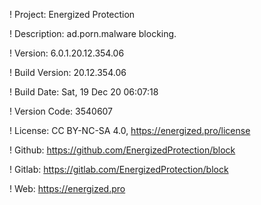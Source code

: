 ! Project: Energized Protection

! Description: ad.porn.malware blocking.

! Version: 6.0.1.20.12.354.06

! Build Version: 20.12.354.06

! Build Date: Sat, 19 Dec 20 06:07:18

! Version Code: 3540607

! License: CC BY-NC-SA 4.0, https://energized.pro/license

! Github: https://github.com/EnergizedProtection/block

! Gitlab: https://gitlab.com/EnergizedProtection/block


! Web: https://energized.pro
